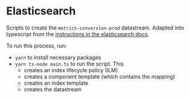 # Elasticsearch

Scripts to create the `metrics-conversion-prod` datastream. Adapted into typescript from the [instructions in the elasticsearch docs](https://www.elastic.co/guide/en/elasticsearch/reference/current/set-up-a-data-stream.html).

To run this process, run:

- `yarn` to install necessary packages
- `yarn ts-node main.ts` to run the script. This
  - creates an index lifecycle policy (ILM)
  - creates a component template (which contains the mapping)
  - creates an index template
  - creates the datastream
